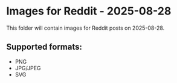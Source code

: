 # Images for Reddit - 2025-08-28

This folder will contain images for Reddit posts on 2025-08-28.

## Supported formats:
- PNG
- JPG/JPEG
- SVG
